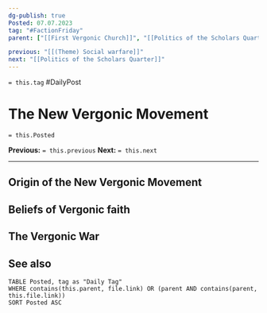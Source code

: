 ```yaml
---
dg-publish: true
Posted: 07.07.2023
tag: "#FactionFriday"
parent: ["[[First Vergonic Church]]", "[[Politics of the Scholars Quarter]]", "[[Renascence]]", "[[Early Renascence period]]", "[[Scholars Quarter]]", "[[State religion]]", "[[Vergonic War]]"]

previous: "[[(Theme) Social warfare]]"
next: "[[Politics of the Scholars Quarter]]"
---
```

`= this.tag` #DailyPost 
# The New Vergonic Movement
`= this.Posted`

**Previous:** `= this.previous`
**Next:** `= this.next`

---

## Origin of the New Vergonic Movement

## Beliefs of Vergonic faith

## The Vergonic War

## See also
```dataview
TABLE Posted, tag as "Daily Tag"
WHERE contains(this.parent, file.link) OR (parent AND contains(parent, this.file.link))
SORT Posted ASC
```